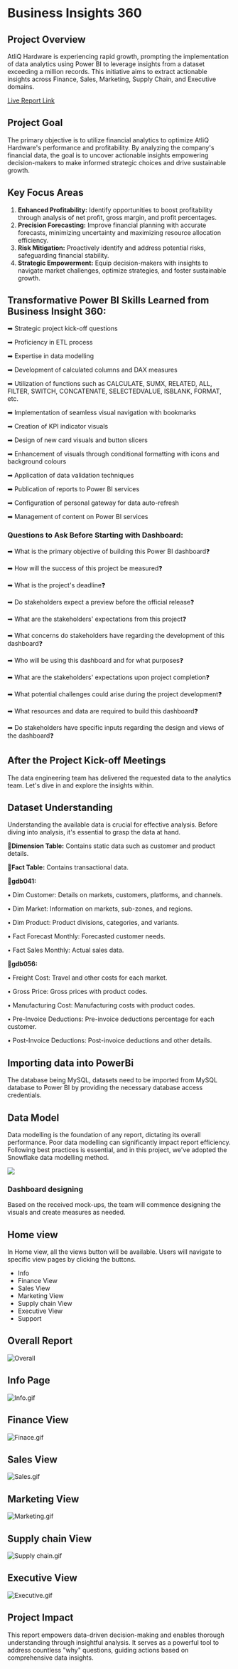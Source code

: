 # Business Insights 360

## Project Overview 

AtliQ Hardware is experiencing rapid growth, prompting the implementation of data analytics using Power BI to leverage insights from a dataset exceeding a million records. This initiative aims to extract actionable insights across Finance, Sales, Marketing, Supply Chain, and Executive domains.

[Live Report Link](https://app.powerbi.com/view?r=eyJrIjoiNDFkNzRkODQtODQ0Yi00Yzc0LTg5OGYtMWIwMDI3NGM0ZmUzIiwidCI6ImM2ZTU0OWIzLTVmNDUtNDAzMi1hYWU5LWQ0MjQ0ZGM1YjJjNCJ9)

## Project Goal
The primary objective is to utilize financial analytics to optimize AtliQ Hardware's performance and profitability. By analyzing the company's financial data, the goal is to uncover actionable insights empowering decision-makers to make informed strategic choices and drive sustainable growth.

## Key Focus Areas
1.	**Enhanced Profitability:** Identify opportunities to boost profitability through analysis of net profit, gross margin, and profit percentages.
3.	**Precision Forecasting:** Improve financial planning with accurate forecasts, minimizing uncertainty and maximizing resource allocation efficiency.
4.	**Risk Mitigation:** Proactively identify and address potential risks, safeguarding financial stability.
5.	**Strategic Empowerment:** Equip decision-makers with insights to navigate market challenges, optimize strategies, and foster sustainable growth.


## Transformative Power BI Skills Learned from Business Insight 360:

➡	Strategic project kick-off questions

➡	Proficiency in ETL process

➡	Expertise in data modelling

➡	Development of calculated columns and DAX measures

➡	Utilization of functions such as CALCULATE, SUMX, RELATED, ALL, FILTER, SWITCH, CONCATENATE, SELECTEDVALUE, ISBLANK, FORMAT, etc.

➡	Implementation of seamless visual navigation with bookmarks

➡	Creation of KPI indicator visuals

➡	Design of new card visuals and button slicers

➡	Enhancement of visuals through conditional formatting with icons and background colours

➡	Application of data validation techniques

➡	Publication of reports to Power BI services

➡	Configuration of personal gateway for data auto-refresh

➡	Management of content on Power BI services


### Questions to Ask Before Starting with Dashboard:

➡	What is the primary objective of building this Power BI dashboard❓

➡	How will the success of this project be measured❓

➡	What is the project's deadline❓

➡	Do stakeholders expect a preview before the official release❓

➡	What are the stakeholders' expectations from this project❓

➡	What concerns do stakeholders have regarding the development of this dashboard❓

➡	Who will be using this dashboard and for what purposes❓

➡	What are the stakeholders' expectations upon project completion❓

➡	What potential challenges could arise during the project development❓

➡	What resources and data are required to build this dashboard❓

➡	Do stakeholders have specific inputs regarding the design and views of the dashboard❓





## After the Project Kick-off Meetings

The data engineering team has delivered the requested data to the analytics team. Let's dive in and explore the insights within.


## Dataset Understanding

Understanding the available data is crucial for effective analysis. Before diving into analysis, it's essential to grasp the data at hand.

📌**Dimension Table:** Contains static data such as customer and product details.


📌**Fact Table:** Contains transactional data.


📌**gdb041:**

  •	Dim Customer: Details on markets, customers, platforms, and channels.

  •	Dim Market: Information on markets, sub-zones, and regions.

  •	Dim Product: Product divisions, categories, and variants.

  •	Fact Forecast Monthly: Forecasted customer needs.

  •	Fact Sales Monthly: Actual sales data.
  

📌**gdb056:**

  •	Freight Cost: Travel and other costs for each market.

  •	Gross Price: Gross prices with product codes.

  •	Manufacturing Cost: Manufacturing costs with product codes.

  •	Pre-Invoice Deductions: Pre-invoice deductions percentage for each customer.

  •	Post-Invoice Deductions: Post-invoice deductions and other details.



## Importing data into PowerBi

The database being MySQL, datasets need to be imported from MySQL database to Power BI by providing the necessary database access credentials.

## Data Model

Data modelling is the foundation of any report, dictating its overall performance. Poor data modelling can significantly impact report efficiency. Following best practices is essential, and in this project, we've adopted the Snowflake data modelling method.

<img src="https://github.com/Harshal-Executive/Business_Insight_360/blob/main/Files/Data%20Modeling.png" class="center">

### Dashboard designing

Based on the received mock-ups, the team will commence designing the visuals and create measures as needed.

## Home view

In Home view, all the views button will be available. Users will navigate to specific view pages by clicking the buttons.

- Info
- Finance View
- Sales View
- Marketing View
- Supply chain View
- Executive View
- Support

## Overall Report

![Overall](https://github.com/Harshal-Executive/Business_Insight_360/blob/main/Files/Overall.gif)

## Info Page

![Info.gif](https://github.com/Harshal-Executive/Business_Insight_360/blob/main/Files/Info.gif)

## Finance View

![Finace.gif](https://github.com/Harshal-Executive/Business_Insight_360/blob/main/Files/Finance.gif)
## Sales View

![Sales.gif](https://github.com/Harshal-Executive/Business_Insight_360/blob/main/Files/Sales.gif)

## Marketing View

![Marketing.gif](https://github.com/Harshal-Executive/Business_Insight_360/blob/main/Files/Marketing.gif)

## Supply chain View

![Supply chain.gif](https://github.com/Harshal-Executive/Business_Insight_360/blob/main/Files/Supply_Chain.gif)

## Executive View

![Executive.gif](https://github.com/Harshal-Executive/Business_Insight_360/blob/main/Files/Executive.gif)


## Project Impact

This report empowers data-driven decision-making and enables thorough understanding through insightful analysis. It serves as a powerful tool to address countless "why" questions, guiding actions based on comprehensive data insights.

